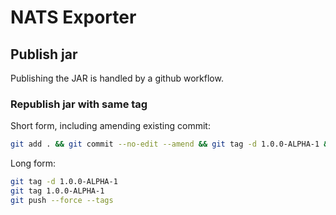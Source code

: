 # NATS Exporter

## Publish jar

Publishing the JAR is handled by a github workflow. 

### Republish jar with same tag

Short form, including amending existing commit:
```bash
git add . && git commit --no-edit --amend && git tag -d 1.0.0-ALPHA-1 && git tag 1.0.0-ALPHA-1 && git push --force --tags
```

Long form:
```bash
git tag -d 1.0.0-ALPHA-1
git tag 1.0.0-ALPHA-1
git push --force --tags
```